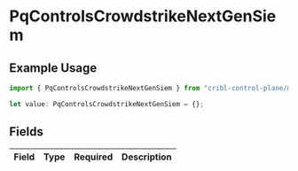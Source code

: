 # PqControlsCrowdstrikeNextGenSiem

## Example Usage

```typescript
import { PqControlsCrowdstrikeNextGenSiem } from "cribl-control-plane/models/operations";

let value: PqControlsCrowdstrikeNextGenSiem = {};
```

## Fields

| Field       | Type        | Required    | Description |
| ----------- | ----------- | ----------- | ----------- |